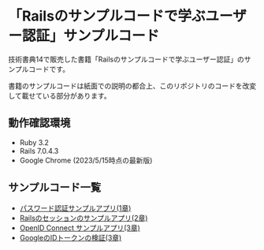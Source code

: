 # 「Railsのサンプルコードで学ぶユーザー認証」サンプルコード
技術書典14で販売した書籍「Railsのサンプルコードで学ぶユーザー認証」のサンプルコードです。

書籍のサンプルコードは紙面での説明の都合上、このリポジトリのコードを改変して載せている部分があります。

## 動作確認環境
* Ruby 3.2
* Rails 7.0.4.3
* Google Chrome (2023/5/15時点の最新版)

## サンプルコード一覧
* [パスワード認証サンプルアプリ(1章)](https://github.com/shunichi/rails-auth-book-examples/tree/main/password-auth-example)
* [Railsのセッションのサンプルアプリ(2章)](https://github.com/shunichi/rails-auth-book-examples/tree/main/session-example)
* [OpenID Connect サンプルアプリ(3章)](https://github.com/shunichi/rails-auth-book-examples/tree/main/oidc-example)
* [GoogleのIDトークンの検証(3章)](https://github.com/shunichi/rails-auth-book-examples/blob/main/scripts/verify_google_id_token.rb)
